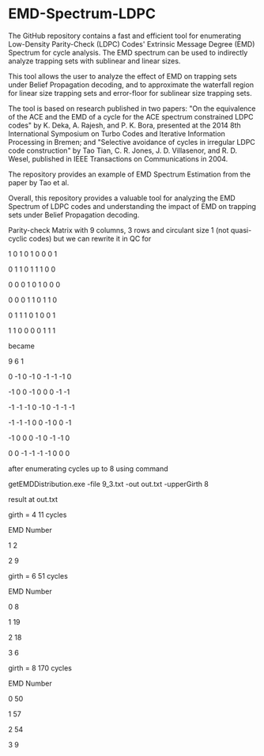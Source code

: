# EMD-Spectrum-LDPC
The GitHub repository contains a fast and efficient tool for enumerating Low-Density Parity-Check (LDPC) Codes' Extrinsic Message Degree (EMD) Spectrum for cycle analysis. The EMD spectrum can be used to indirectly analyze trapping sets with sublinear and linear sizes.

This tool allows the user to analyze the effect of EMD on trapping sets under Belief Propagation decoding, and to approximate the waterfall region for linear size trapping sets and error-floor for sublinear size trapping sets.

The tool is based on research published in two papers: "On the equivalence of the ACE and the EMD of a cycle for the ACE spectrum constrained LDPC codes" by K. Deka, A. Rajesh, and P. K. Bora, presented at the 2014 8th International Symposium on Turbo Codes and Iterative Information Processing in Bremen; and "Selective avoidance of cycles in irregular LDPC code construction" by Tao Tian, C. R. Jones, J. D. Villasenor, and R. D. Wesel, published in IEEE Transactions on Communications in 2004.

The repository provides an example of EMD Spectrum Estimation from the paper by Tao et al.

Overall, this repository provides a valuable tool for analyzing the EMD Spectrum of LDPC codes and understanding the impact of EMD on trapping sets under Belief Propagation decoding.



Parity-check Matrix with 9 columns, 3 rows and circulant size 1 (not quasi-cyclic codes) but we can rewrite it in QC for


1	0	1	0	1	0	0	0	1


0	1	1	0	1	1	1	0	0


0	0	0	1	0	1	0	0	0


0	0	0	1	1	0	1	1	0


0	1	1	1	0	1	0	0	1


1	1	0	0	0	0	1	1	1

became

9 6 1


0  -1	 0	-1	0	-1	-1	-1	0

-1  0	 0 -1	0	 0	 0	-1	-1

-1 -1	 -1	  0	-1 0	-1	-1 -1

-1 -1  -1	  0	 0 -1	 0	0	-1

-1	0	  0	  0	-1  0	-1 -1	 0

 0	0	 -1	 -1	 -1	-1 0	0	 0


after enumerating cycles up to 8 using command


getEMDDistribution.exe -file 9_3.txt -out out.txt -upperGirth 8

result at out.txt


girth = 4	11 cycles


EMD	Number


1	2


2	9


girth = 6	51 cycles


EMD	Number


0	8


1	19


2	18


3	6


girth = 8	170 cycles


EMD	Number


0	50


1	57


2	54


3	9
